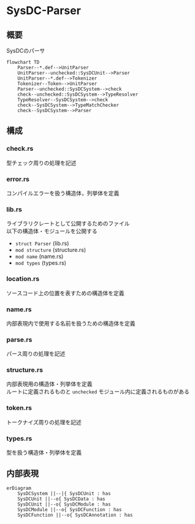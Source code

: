 # SysDC-Parser

## 概要

SysDCのパーサ

```mermaid
flowchart TD
    Parser--*.def-->UnitParser
    UnitParser--unchecked::SysDCUnit-->Parser
    UnitParser--*.def-->Tokenizer
    Tokenizer--Token-->UnitParser
    Parser--unchecked::SysDCSystem-->check
    check--unchecked::SysDCSystem-->TypeResolver
    TypeResolver--SysDCSystem-->check
    check--SysDCSystem-->TypeMatchChecker
    check--SysDCSystem-->Parser
```

## 構成

### check.rs

型チェック周りの処理を記述

### error.rs

コンパイルエラーを扱う構造体，列挙体を定義

### lib.rs

ライブラリクレートとして公開するためのファイル  
以下の構造体・モジュールを公開する

- `struct Parser` (lib.rs)
- `mod structure` (structure.rs)
- `mod name` (name.rs)
- `mod types` (types.rs)

### location.rs

ソースコード上の位置を表すための構造体を定義

### name.rs

内部表現内で使用する名前を扱うための構造体を定義

### parse.rs

パース周りの処理を記述

### structure.rs

内部表現用の構造体・列挙体を定義  
ルートに定義されるものと `unchecked` モジュール内に定義されるものがある

### token.rs

トークナイズ周りの処理を記述

### types.rs

型を扱う構造体・列挙体を定義

## 内部表現

```mermaid
erDiagram
    SysDCSystem ||--|{ SysDCUnit : has
    SysDCUnit ||--o{ SysDCData : has
    SysDCUnit ||--o{ SysDCModule : has
    SysDCModule ||--o{ SysDCFunction : has
    SysDCFunction ||--o{ SysDCAnnotation : has
```

